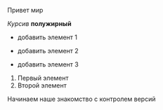 Привет мир

*Курсив*
**полужирный**

* добавить элемент 1

* добавить элемент 2

* добавить элемент 3

1. Первый элемент
2. Второй элемент

Начинаем наше знакомство с контролем версий